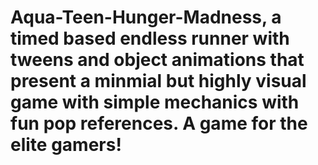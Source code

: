 # Aqua-Teen-Hunger-Madness, a timed based endless runner with tweens and object animations that present a minmial but highly visual game with simple mechanics with fun pop references. A game for the elite gamers!